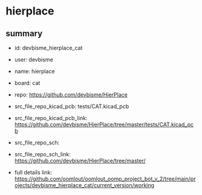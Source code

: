 # hierplace
 
## summary 
* id: devbisme_hierplace_cat
* user: devbisme
* name: hierplace
* board: cat
* repo: https://github.com/devbisme/HierPlace
* src_file_repo_kicad_pcb: tests/CAT.kicad_pcb
* src_file_repo_kicad_pcb_link: https://github.com/devbisme/HierPlace/tree/master/tests/CAT.kicad_pcb


* src_file_repo_sch: 
* src_file_repo_sch_link: https://github.com/devbisme/HierPlace/tree/master/
* full details link: https://github.com/oomlout/oomlout_oomp_project_bot_v_2/tree/main/projects/devbisme_hierplace_cat/current_version/working  







